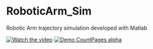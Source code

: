 # RoboticArm_Sim
Robotic Arm trajectory simulation developed with Matlab

[![Watch the video](https://raw.github.com/GabLeRoux/WebMole/master/ressources/WebMole_Youtube_Video.png)](https://youtu.be/j_OYeAVVTjs)
[![Demo CountPages alpha](https://j.gifs.com/86GBV2.gif)](https://youtu.be/j_OYeAVVTjs)
